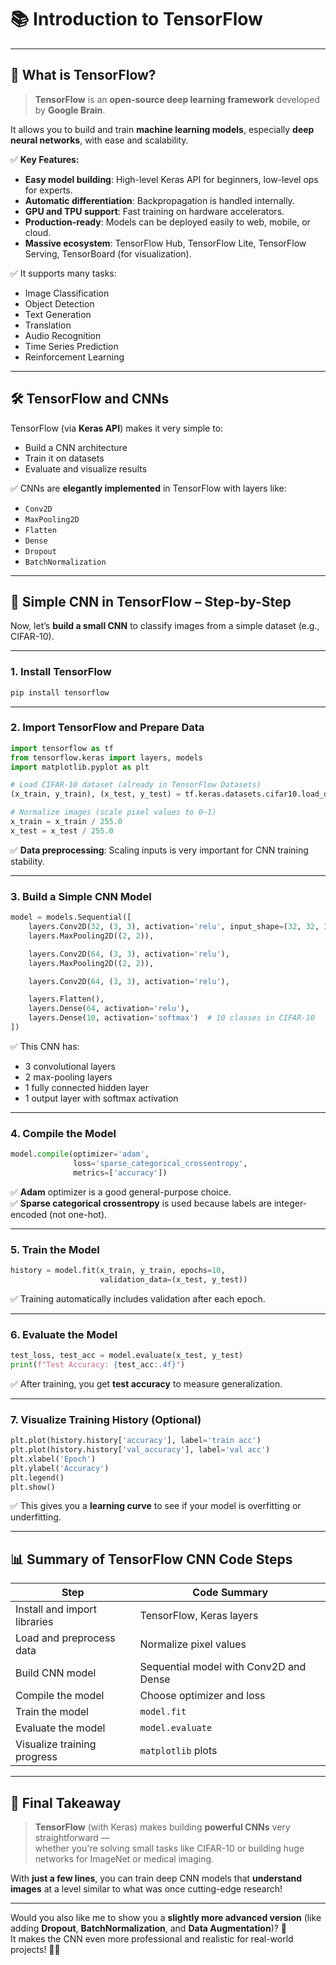 # 📚 **Introduction to TensorFlow**

---

## 🧠 **What is TensorFlow?**

> **TensorFlow** is an **open-source deep learning framework** developed by **Google Brain**.

It allows you to build and train **machine learning models**, especially **deep neural networks**, with ease and scalability.

✅ **Key Features:**
- **Easy model building**: High-level Keras API for beginners, low-level ops for experts.
- **Automatic differentiation**: Backpropagation is handled internally.
- **GPU and TPU support**: Fast training on hardware accelerators.
- **Production-ready**: Models can be deployed easily to web, mobile, or cloud.
- **Massive ecosystem**: TensorFlow Hub, TensorFlow Lite, TensorFlow Serving, TensorBoard (for visualization).

✅ It supports many tasks:
- Image Classification
- Object Detection
- Text Generation
- Translation
- Audio Recognition
- Time Series Prediction
- Reinforcement Learning

---

## 🛠️ **TensorFlow and CNNs**

TensorFlow (via **Keras API**) makes it very simple to:
- Build a CNN architecture
- Train it on datasets
- Evaluate and visualize results

✅ CNNs are **elegantly implemented** in TensorFlow with layers like:
- `Conv2D`
- `MaxPooling2D`
- `Flatten`
- `Dense`
- `Dropout`
- `BatchNormalization`

---

## 🚀 **Simple CNN in TensorFlow – Step-by-Step**

Now, let’s **build a small CNN** to classify images from a simple dataset (e.g., CIFAR-10).

---

### 1. Install TensorFlow

```bash
pip install tensorflow
```

---

### 2. Import TensorFlow and Prepare Data

```python
import tensorflow as tf
from tensorflow.keras import layers, models
import matplotlib.pyplot as plt

# Load CIFAR-10 dataset (already in TensorFlow Datasets)
(x_train, y_train), (x_test, y_test) = tf.keras.datasets.cifar10.load_data()

# Normalize images (scale pixel values to 0–1)
x_train = x_train / 255.0
x_test = x_test / 255.0
```

✅ **Data preprocessing**: Scaling inputs is very important for CNN training stability.

---

### 3. Build a Simple CNN Model

```python
model = models.Sequential([
    layers.Conv2D(32, (3, 3), activation='relu', input_shape=(32, 32, 3)),
    layers.MaxPooling2D((2, 2)),

    layers.Conv2D(64, (3, 3), activation='relu'),
    layers.MaxPooling2D((2, 2)),

    layers.Conv2D(64, (3, 3), activation='relu'),

    layers.Flatten(),
    layers.Dense(64, activation='relu'),
    layers.Dense(10, activation='softmax')  # 10 classes in CIFAR-10
])
```

✅ This CNN has:
- 3 convolutional layers
- 2 max-pooling layers
- 1 fully connected hidden layer
- 1 output layer with softmax activation

---

### 4. Compile the Model

```python
model.compile(optimizer='adam',
              loss='sparse_categorical_crossentropy',
              metrics=['accuracy'])
```

✅ **Adam** optimizer is a good general-purpose choice.  
✅ **Sparse categorical crossentropy** is used because labels are integer-encoded (not one-hot).

---

### 5. Train the Model

```python
history = model.fit(x_train, y_train, epochs=10, 
                    validation_data=(x_test, y_test))
```

✅ Training automatically includes validation after each epoch.

---

### 6. Evaluate the Model

```python
test_loss, test_acc = model.evaluate(x_test, y_test)
print(f"Test Accuracy: {test_acc:.4f}")
```

✅ After training, you get **test accuracy** to measure generalization.

---

### 7. Visualize Training History (Optional)

```python
plt.plot(history.history['accuracy'], label='train acc')
plt.plot(history.history['val_accuracy'], label='val acc')
plt.xlabel('Epoch')
plt.ylabel('Accuracy')
plt.legend()
plt.show()
```

✅ This gives you a **learning curve** to see if your model is overfitting or underfitting.

---

## 📊 **Summary of TensorFlow CNN Code Steps**

| Step                     | Code Summary |
|---------------------------|--------------|
| Install and import libraries | TensorFlow, Keras layers |
| Load and preprocess data   | Normalize pixel values |
| Build CNN model            | Sequential model with Conv2D and Dense |
| Compile the model          | Choose optimizer and loss |
| Train the model            | `model.fit` |
| Evaluate the model         | `model.evaluate` |
| Visualize training progress | `matplotlib` plots |

---

## 🧠 **Final Takeaway**

> **TensorFlow** (with Keras) makes building **powerful CNNs** very straightforward —  
> whether you're solving small tasks like CIFAR-10 or building huge networks for ImageNet or medical imaging.

With **just a few lines**, you can train deep CNN models that **understand images** at a level similar to what was once cutting-edge research!

---

Would you also like me to show you a **slightly more advanced version** (like adding **Dropout**, **BatchNormalization**, and **Data Augmentation**)? 🚀  
It makes the CNN even more professional and realistic for real-world projects! 🎯✨
